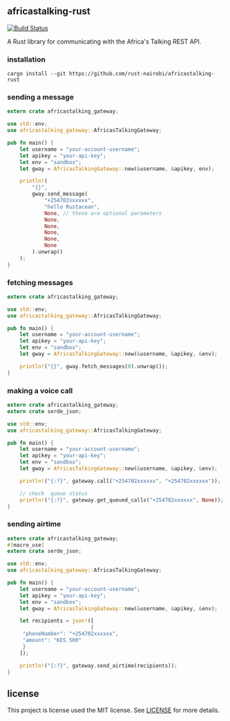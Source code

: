 ## africastalking-rust

[![Build Status](https://travis-ci.org/rust-nairobi/africastalking-rust.svg?branch=master)](https://travis-ci.org/rust-nairobi/africastalking-rust)

A Rust library for communicating with the Africa's Talking REST API.


### installation

```
cargo install --git https://github.com/rust-nairobi/africastalking-rust
```

### sending a message

```rust
extern crate africastalking_gateway;

use std::env;
use africastalking_gateway::AfricasTalkingGateway;

pub fn main() {
    let username = "your-account-username";
    let apikey = "your-api-key";
    let env = "sandbox";
    let gway = AfricasTalkingGateway::new(&username, &apikey, env);

    println!(
        "{}",
        gway.send_message(
            "+254702xxxxxx",
            "hello Rustacean",
            None, // these are optional parameters
            None,
            None,
            None,
            None,
            None
        ).unwrap()
    );
}
```

### fetching messages

```rust
extern crate africastalking_gateway;

use std::env;
use africastalking_gateway::AfricasTalkingGateway;

pub fn main() {
    let username = "your-account-username";
    let apikey = "your-api-key";
    let env = "sandbox";
    let gway = AfricasTalkingGateway::new(&username, &apikey, &env);

    println!("{}", gway.fetch_messages(0).unwrap());
}
```

### making a voice call

```rust
extern crate africastalking_gateway;
extern crate serde_json;

use std::env;
use africastalking_gateway::AfricasTalkingGateway;

pub fn main() {
    let username = "your-account-username";
    let apikey = "your-api-key";
    let env = "sandbox";
    let gway = AfricasTalkingGateway::new(&username, &apikey, &env);

    println!("{:?}", gateway.call("+254702xxxxxx", "+254702xxxxxx"));

    // check  queue status
    println!("{:?}", gateway.get_queued_calls("+254702xxxxxx", None));
}
```


### sending airtime

```rust
extern crate africastalking_gateway;
#[macro_use]
extern crate serde_json;

use std::env;
use africastalking_gateway::AfricasTalkingGateway;

pub fn main() {
    let username = "your-account-username";
    let apikey = "your-api-key";
    let env = "sandbox";
    let gway = AfricasTalkingGateway::new(&username, &apikey, &env);

    let recipients = json!([
                           {
     "phoneNumber": "+254702xxxxxx",
     "amount": "KES 500"
     }
    ]);

    println!("{:?}", gateway.send_airtime(recipients));
}
```

## license

This project is license used the MIT license. See [LICENSE](LICENSE) for more details.
